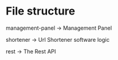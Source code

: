 # File structure

management-panel -> Management Panel

shortener -> Url Shortener software logic

rest -> The Rest API
